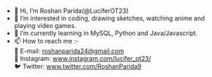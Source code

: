 - 👋 Hi, I’m Roshan Parida(@LuciferOT23)
- 👀 I’m interested in coding, drawing sketches, watching anime and playing video games.
- 🌱 I’m currently learning in MySQL, Python and Java/Javascript.
- 📫 How to reach me :-\
  📧 E-mail: roshanparida24@gmail.com \
  📸 Instagram: www.instagram.com/lucifer_ot23/ \
  🐦 Twitter: www.twitter.com/RoshanParida9

<!---
LuciferOT23/LuciferOT23 is a ✨ special ✨ repository because its `README.md` (this file) appears on your GitHub profile.
You can click the Preview link to take a look at your changes.
--->
